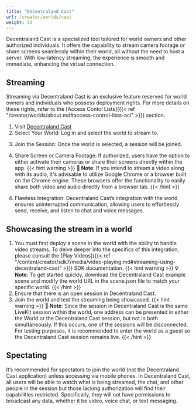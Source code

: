 ```yaml
---
title: "Decentraland Cast"
url: /creator/worlds/cast
weight: 22
---
```


Decentraland Cast is a specialized tool tailored for world owners and other authorized individuals. It offers the capability to stream camera footage or share screens seamlessly within their world, all without the need to host a server. With low-latency streaming, the experience is smooth and immediate, enhancing the virtual connection.

## Streaming

Streaming via Decentraland Cast is an exclusive feature reserved for world owners and individuals who possess deployment rights. For more details on these rights, refer to the [Access Contol Lists]({{< ref "/creator/worlds/about.md#access-control-lists-acl" >}}) section.

1. Visit [Decentraland Cast](https://cast.decentraland.org/)
2. Select Your World: Log in and select the world to stream to.
<!-- <image showing the world selector> -->
3. Join the Session: Once the world is selected, a session will be joined. 
<!-- <image Decentraland Cast UI> -->
4. Share Screen or Camera Footage: If authorized, users have the option to either activate their cameras or share their screens directly within the app.
{{< hint warning >}}
**📔 Note**: If you intend to stream a video along with its audio, it's advisable to utilize Google Chrome or a browser built on the Chrome engine. These browsers offer the functionality to easily share both video and audio directly from a browser tab.
{{< /hint >}}

<!-- <image showing the Decentraland Cast controls bar> -->
4. Flawless Integration: Decentraland Cast’s integration with the world ensures uninterrupted communication, allowing users to effortlessly send, receive, and listen to chat and voice messages.
<!-- <image showing the screen and chat Decentraland Cast UI>
<image showing the screen and chat in the World>-->

## Showcasing the stream in a world

1. You must first deploy a scene in the world with the ability to handle video streams. To delve deeper into the specifics of this integration, please consult the [Play Videos]({{< ref "/content/creator/sdk7/media/video-playing.md#streaming-using-decentraland-cast" >}}) SDK documentation.
{{< hint warning >}}
**💡 Note**: To get started quickly, download the Decentraland Cast example scene and modify the world URL in the scene.json file to match your specific world.
{{< /hint >}}
3. Ensure that there is an open session in Decentraland Cast.
4. Join the world and test the streaming being showcased.
{{< hint warning >}}
**📔 Note**: Since the session in Decentraland Cast is the same LiveKit session within the world, one address can be presented in either the World or the Decentraland Cast session, but not in both simultaneously. If this occurs, one of the sessions will be disconnected. For testing purposes, it is recommended to enter the world as a guest so the Decentraland Cast session remains live.
{{< /hint >}}

## Spectating

It’s recommended for spectators to join the world (not the Decentraland Cast application) unless accessing via mobile phones. In Decentraland Cast, all users will be able to watch what is being streamed, the chat, and other people in the session but those lacking authorization will find their capabilities restricted. Specifically, they will not have permissions to broadcast any data, whether it be video, voice chat, or text messaging.
<!-- <image showing the Decentraland Cast in mobile>-->

